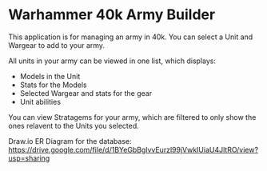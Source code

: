 <h1>Warhammer 40k Army Builder</h1>

This application is for managing an army in 40k. You can select a Unit and Wargear to add to your army.

All units in your army can be viewed in one list, which displays:
- Models in the Unit
- Stats for the Models
- Selected Wargear and stats for the gear
- Unit abilities

You can view Stratagems for your army, which are filtered to only show the ones relavent to the Units you selected.


Draw.io ER Diagram for the database:
https://drive.google.com/file/d/1BYeGbBglvvEurzl99jVwkIUiaU4JltRO/view?usp=sharing